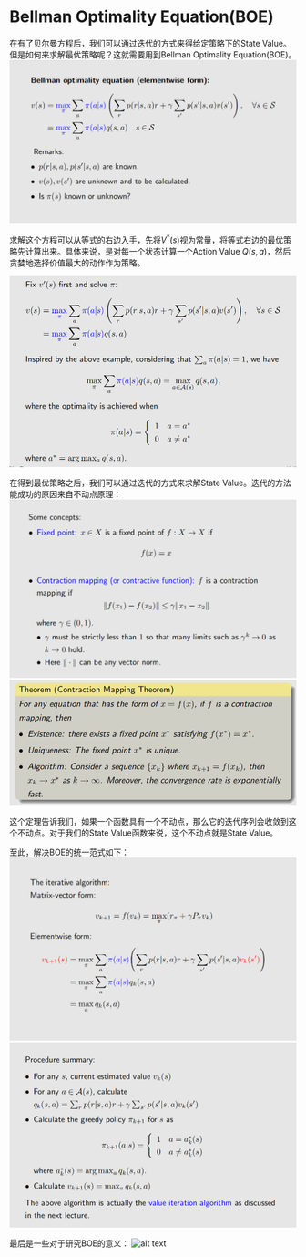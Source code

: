# Bellman Optimality Equation(BOE)
在有了贝尔曼方程后，我们可以通过迭代的方式来得给定策略下的State Value。但是如何来求解最优策略呢？这就需要用到Bellman Optimality Equation(BOE)。
![alt text](../images/Bellman_Optimality_Equation.png)

求解这个方程可以从等式的右边入手，先将$V^*(s)$视为常量，将等式右边的最优策略先计算出来。具体来说，是对每一个状态计算一个Action Value $Q(s, a)$，然后贪婪地选择价值最大的动作作为策略。

![alt text](../images/Action_Value_Optimality.png)

在得到最优策略之后，我们可以通过迭代的方式来求解State Value。迭代的方法能成功的原因来自不动点原理：
![alt text](../images/fixed_point.png)
![alt text](../images/fixed_point_2.png)

这个定理告诉我们，如果一个函数具有一个不动点，那么它的迭代序列会收敛到这个不动点。对于我们的State Value函数来说，这个不动点就是State Value。

至此，解决BOE的统一范式如下：
![alt text](../images/BOE_Solve.png)
![alt text](../images/BOE_Process.png)

最后是一些对于研究BOE的意义：
![alt text](..images/BOE_summary.png)